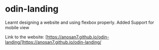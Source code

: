 # odin-landing

Learnt designing a website and using flexbox properly.
Added Support for mobile view

Link to the website: [https://anosan7.github.io/odin-landing/]<https://anosan7.github.io/odin-landing/>
